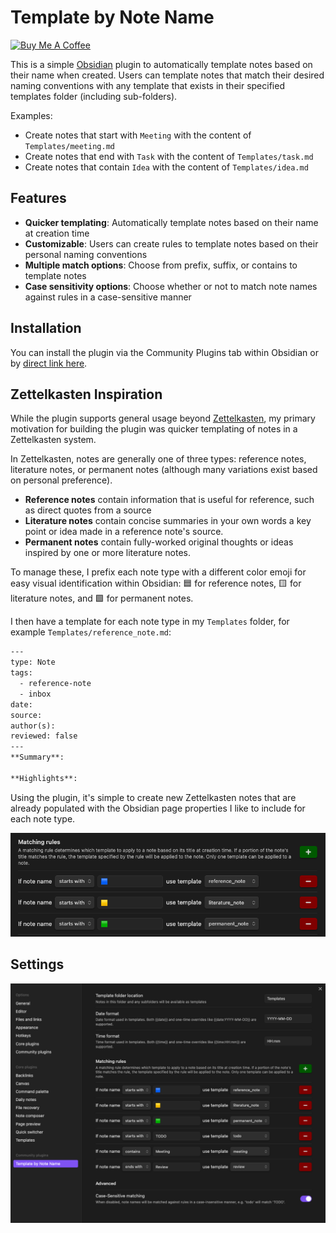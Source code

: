 # Template by Note Name

<a href="https://www.buymeacoffee.com/jacoblearned" target="_blank"><img src="https://cdn.buymeacoffee.com/buttons/v2/default-blue.png" alt="Buy Me A Coffee" style="height: 40px !important;width: 150px !important;" ></a>

This is a simple [Obsidian](https://obsidian.md/) plugin to automatically template notes
based on their name when created. Users can template notes that match
their desired naming conventions with any template that exists in their
specified templates folder (including sub-folders).

Examples:

- Create notes that start with `Meeting` with the content of `Templates/meeting.md`
- Create notes that end with `Task` with the content of `Templates/task.md`
- Create notes that contain `Idea` with the content of `Templates/idea.md`

## Features

- **Quicker templating**: Automatically template notes based on their name at creation time
- **Customizable**: Users can create rules to template notes based on their personal naming conventions
- **Multiple match options**: Choose from prefix, suffix, or contains to template notes
- **Case sensitivity options**: Choose whether or not to match note names against rules in a case-sensitive manner

## Installation

You can install the plugin via the Community Plugins tab within Obsidian or by [direct link here](https://obsidian.md/plugins?id=template-by-note-name).

## Zettelkasten Inspiration

While the plugin supports general usage beyond [Zettelkasten](https://en.wikipedia.org/wiki/Zettelkasten),
my primary motivation for building the plugin was quicker templating of notes in a Zettelkasten system.

In Zettelkasten, notes are generally one of three types: reference notes, literature notes, or permanent notes
(although many variations exist based on personal preference).

- **Reference notes** contain information that is useful for reference, such as direct quotes from a source
- **Literature notes** contain concise summaries in your own words a key point or idea made in a reference note's source.
- **Permanent notes** contain fully-worked original thoughts or ideas inspired by one or more literature notes.

To manage these, I prefix each note type with a different color emoji for easy visual identification within Obsidian:
🟦 for reference notes, 🟨 for literature notes, and 🟩 for permanent notes.

I then have a template for each note type in my `Templates` folder, for example `Templates/reference_note.md`:

```txt
---
type: Note
tags:
  - reference-note
  - inbox
date:
source:
author(s):
reviewed: false
---
**Summary**:

**Highlights**:
```

Using the plugin, it's simple to create new Zettelkasten notes that are already populated
with the Obsidian page properties I like to include for each note type.

![alt text](assets/Zettelkasten.png)

## Settings

![Plugin Settings](assets/PluginSettingsScreenshot.png)
